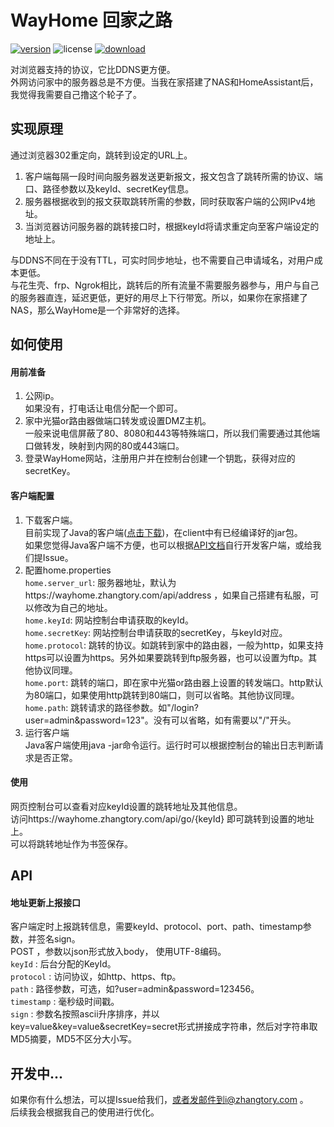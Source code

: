 # WayHome 回家之路
[![version](https://img.shields.io/badge/version-0.2.0-brightgreen)](https://wayhome.zhangtory.com/)
![license](https://img.shields.io/badge/license-MIT-blue)
[![download](https://img.shields.io/badge/download-client-red)](https://github.com/zhangtory/WayHome/releases/download/1.0/wayhome-client-1.0.zip)
  
对浏览器支持的协议，它比DDNS更方便。  
外网访问家中的服务器总是不方便。当我在家搭建了NAS和HomeAssistant后，我觉得我需要自己撸这个轮子了。

## 实现原理  
通过浏览器302重定向，跳转到设定的URL上。  

1. 客户端每隔一段时间向服务器发送更新报文，报文包含了跳转所需的协议、端口、路径参数以及keyId、secretKey信息。
2. 服务器根据收到的报文获取跳转所需的参数，同时获取客户端的公网IPv4地址。
3. 当浏览器访问服务器的跳转接口时，根据keyId将请求重定向至客户端设定的地址上。  

与DDNS不同在于没有TTL，可实时同步地址，也不需要自己申请域名，对用户成本更低。  
与花生壳、frp、Ngrok相比，跳转后的所有流量不需要服务器参与，用户与自己的服务器直连，延迟更低，更好的用尽上下行带宽。所以，如果你在家搭建了NAS，那么WayHome是一个非常好的选择。

## 如何使用

#### 用前准备
  1. 公网ip。  
     如果没有，打电话让电信分配一个即可。
  2. 家中光猫or路由器做端口转发或设置DMZ主机。    
     一般来说电信屏蔽了80、8080和443等特殊端口，所以我们需要通过其他端口做转发，映射到内网的80或443端口。
  3. 登录WayHome网站，注册用户并在控制台创建一个钥匙，获得对应的secretKey。

#### 客户端配置
  1. 下载客户端。  
      目前实现了Java的客户端([点击下载](https://github.com/zhangtory/WayHome/releases/download/1.0/wayhome-client-1.0.zip))，在client中有已经编译好的jar包。  
      如果您觉得Java客户端不方便，也可以根据[API文档](https://github.com/zhangtory/WayHome/blob/master/API.md)自行开发客户端，或给我们提Issue。
  2. 配置home.properties  
      `home.server_url`: 服务器地址，默认为https://wayhome.zhangtory.com/api/address ，如果自己搭建有私服，可以修改为自己的地址。  
      `home.keyId`: 网站控制台申请获取的keyId。  
      `home.secretKey`: 网站控制台申请获取的secretKey，与keyId对应。  
      `home.protocol`: 跳转的协议。如跳转到家中的路由器，一般为http，如果支持https可以设置为https。另外如果要跳转到ftp服务器，也可以设置为ftp。其他协议同理。  
      `home.port`: 跳转的端口，即在家中光猫or路由器上设置的转发端口。http默认为80端口，如果使用http跳转到80端口，则可以省略。其他协议同理。    
      `home.path`: 跳转请求的路径参数。如"/login?user=admin&password=123"。没有可以省略，如有需要以"/"开头。  
  3. 运行客户端  
      Java客户端使用java -jar命令运行。运行时可以根据控制台的输出日志判断请求是否正常。  
      
#### 使用
  网页控制台可以查看对应keyId设置的跳转地址及其他信息。  
  访问https://wayhome.zhangtory.com/api/go/{keyId} 即可跳转到设置的地址上。  
  可以将跳转地址作为书签保存。  

## API

#### 地址更新上报接口  
  客户端定时上报跳转信息，需要keyId、protocol、port、path、timestamp参数，并签名sign。  
  POST ，参数以json形式放入body， 使用UTF-8编码。     
  `keyId` : 后台分配的KeyId。  
  `protocol` : 访问协议，如http、https、ftp。  
  `path` : 路径参数，可选，如?user=admin&password=123456。  
  `timestamp` : 毫秒级时间戳。  
  `sign` : 参数名按照ascii升序排序，并以key=value&key=value&secretKey=secret形式拼接成字符串，然后对字符串取MD5摘要，MD5不区分大小写。  


## 开发中...
  如果你有什么想法，可以提Issue给我们，或者发邮件到i@zhangtory.com 。  
  后续我会根据我自己的使用进行优化。

